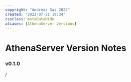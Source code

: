 ```yaml
---
copyright: "Andreas Sas 2022"
created: "2022-07-21 19:34"
cssclass: metaDataHide
aliases: [AthenaServer Versions]
---
```


# AthenaServer Version Notes

### v0.1.0
/
